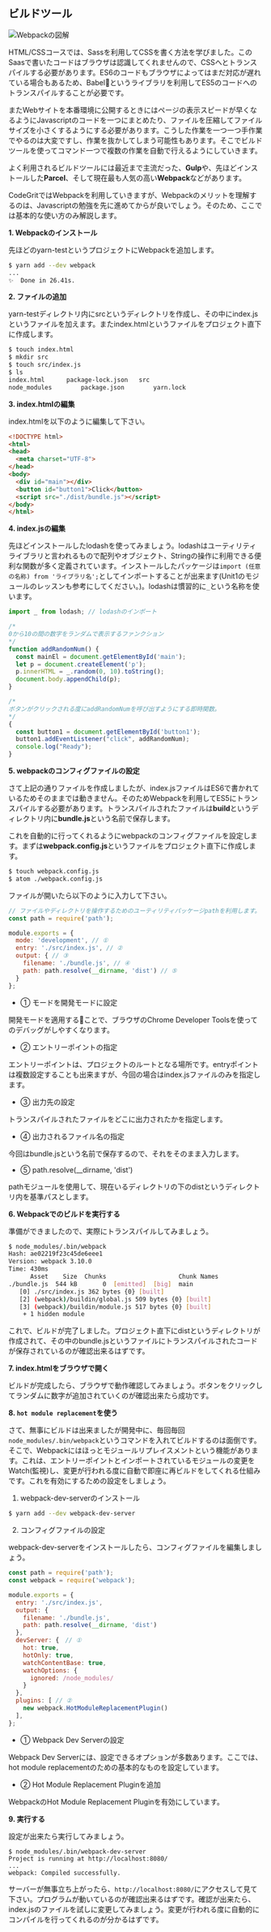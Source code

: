 ## ビルドツール

![Webpackの図解](./images/webpack.png)

HTML/CSSコースでは、Sassを利用してCSSを書く方法を学びました。このSaasで書いたコードはブラウザは認識してくれませんので、CSSへとトランスパイルする必要があります。ES6のコードもブラウザによってはまだ対応が遅れている場合もあるため、Babelというライブラリを利用してES5のコードへのトランスパイルすることが必要です。

またWebサイトを本番環境に公開するときにはページの表示スピードが早くなるようにJavascriptのコードを一つにまとめたり、ファイルを圧縮してファイルサイズを小さくするようにする必要があります。こうした作業を一つ一つ手作業でやるのは大変ですし、作業を抜かしてしまう可能性もあります。そこでビルドツールを使ってコマンド一つで複数の作業を自動で行えるようにしていきます。

よく利用されるビルドツールには最近まで主流だった、**Gulp**や、先ほどインストールした**Parcel**、そして現在最も人気の高い**Webpack**などがあります。

CodeGritではWebpackを利用していきますが、Webpackのメリットを理解するのは、Javascriptの勉強を先に進めてからが良いでしょう。そのため、ここでは基本的な使い方のみ解説します。

**1. Webpackのインストール**

先ほどのyarn-testというプロジェクトにWebpackを追加します。

```bash
$ yarn add --dev webpack
...
✨  Done in 26.41s.
```

**2. ファイルの追加**

yarn-testディレクトリ内にsrcというディレクトリを作成し、その中にindex.jsというファイルを加えます。またindex.htmlというファイルをプロジェクト直下に作成します。

```bash
$ touch index.html
$ mkdir src
$ touch src/index.js
$ ls
index.html		package-lock.json	src
node_modules		package.json		yarn.lock
```

**3. index.htmlの編集**

index.htmlを以下のように編集して下さい。

```html
<!DOCTYPE html>
<html>
<head>
  <meta charset="UTF-8">
</head>
<body>
  <div id="main"></div>
  <button id="button1">Click</button>
  <script src="./dist/bundle.js"></script>
</body>
</html>
```

**4. index.jsの編集**

先ほどインストールしたlodashを使ってみましょう。lodashはユーティリティライブラリと言われるもので配列やオブジェクト、Stringの操作に利用できる便利な関数が多く定義されています。インストールしたパッケージは`import (任意の名称) from 'ライブラリ名';`としてインポートすることが出来ます(Unit1のモジュールのレッスンも参考にしてください。)。lodashは慣習的に`_`という名称を使います。

```javascript
import _ from lodash; // lodashのインポート

/* 
0から10の間の数字をランダムで表示するファンクション
*/
function addRandomNum() {
  const mainEl = document.getElementById('main');
  let p = document.createElement('p');
  p.innerHTML = _.random(0, 10).toString();
  document.body.appendChild(p);
}

/*
ボタンがクリックされる度にaddRandomNumを呼び出すようにする即時関数。
*/
{
  const button1 = document.getElementById('button1');
  button1.addEventListener("click", addRandomNum);
  console.log("Ready");
}
```

**5. webpackのコンフィグファイルの設定**

さて上記の通りファイルを作成しましたが、index.jsファイルはES6で書かれているためそのままでは動きません。そのためWebpackを利用してES5にトランスパイルする必要があります。トランスパイルされたファイルは**build**というディレクトリ内に**bundle.js**という名前で保存します。

これを自動的に行ってくれるようにwebpackのコンフィグファイルを設定します。まずは**webpack.config.js**というファイルをプロジェクト直下に作成します。

```bash
$ touch webpack.config.js
$ atom ./webpack.config.js
```

ファイルが開いたら以下のように入力して下さい。

```javascript
// ファイルやディレクトリを操作するためのユーティリティパッケージpathを利用します。
const path = require('path'); 

module.exports = {
  mode: 'development', // ①
  entry: './src/index.js', // ②
  output: { // ③
    filename: './bundle.js', // ④
    path: path.resolve(__dirname, 'dist') // ⑤
  }
};
```
- ① モードを開発モードに設定

開発モードを適用することで、ブラウザのChrome Developer Toolsを使ってのデバッグがしやすくなります。

- ② エントリーポイントの指定

エントリーポイントは、プロジェクトのルートとなる場所です。entryポイントは複数設定することも出来ますが、今回の場合はindex.jsファイルのみを指定します。

- ③ 出力先の設定

トランスパイルされたファイルをどこに出力されたかを指定します。

- ④ 出力されるファイル名の指定

今回はbundle.jsという名前で保存するので、それをそのまま入力します。

- ⑤ path.resolve(__dirname, 'dist')

pathモジュールを使用して、現在いるディレクトリの下のdistというディレクトリ内を基準パスとします。

**6. Webpackでのビルドを実行する**

準備ができましたので、実際にトランスパイルしてみましょう。

```bash
$ node_modules/.bin/webpack
Hash: ae02219f23c45de6eee1
Version: webpack 3.10.0
Time: 430ms
      Asset    Size  Chunks                    Chunk Names
./bundle.js  544 kB       0  [emitted]  [big]  main
   [0] ./src/index.js 362 bytes {0} [built]
   [2] (webpack)/buildin/global.js 509 bytes {0} [built]
   [3] (webpack)/buildin/module.js 517 bytes {0} [built]
    + 1 hidden module
```

これで、ビルドが完了しました。プロジェクト直下にdistというディレクトリが作成されて、その中のbundle.jsというファイルにトランスパイルされたコードが保存されているのが確認出来るはずです。

**7. index.htmlをブラウザで開く**

ビルドが完成したら、ブラウザで動作確認してみましょう。ボタンをクリックしてランダムに数字が追加されていくのが確認出来たら成功です。

**8. `hot module replacement`を使う**

さて、無事にビルドは出来ましたが開発中に、毎回毎回`node_modules/.bin/webpack`というコマンドを入れてビルドするのは面倒です。そこで、Webpackにはほっとモジュールリプレイスメントという機能があります。これは、エントリーポイントとインポートされているモジュールの変更をWatch(監視)し、変更が行われる度に自動で即座に再ビルドをしてくれる仕組みです。これを有効にするための設定をしましょう。

1. webpack-dev-serverのインストール

```bash
$ yarn add --dev webpack-dev-server
```

2. コンフィグファイルの設定

webpack-dev-serverをインストールしたら、コンフィグファイルを編集しましょう。

```javascript
const path = require('path');
const webpack = require('webpack');

module.exports = {
  entry: './src/index.js',
  output: {
    filename: './bundle.js',
    path: path.resolve(__dirname, 'dist')
  },
  devServer: {　// ①
    hot: true,
    hotOnly: true,
    watchContentBase: true,
    watchOptions: {
      ignored: /node_modules/
    }
  },
  plugins: [ // ②
    new webpack.HotModuleReplacementPlugin()
  ],
};
```

- ① Webpack Dev Serverの設定

Webpack Dev Serverには、設定できるオプションが多数あります。ここでは、hot module replacementのための基本的なものを設定しています。

- ② Hot Module Replacement Pluginを追加

WebpackのHot Module Replacement Pluginを有効にしています。

**9. 実行する**

設定が出来たら実行してみましょう。

```
$ node_modules/.bin/webpack-dev-server
Project is running at http://localhost:8080/
...
webpack: Compiled successfully.
```

サーバーが無事立ち上がったら、`http://localhost:8080/`にアクセスして見て下さい。プログラムが動いているのが確認出来るはずです。確認が出来たら、index.jsのファイルを試しに変更してみましょう。変更が行われる度に自動的にコンパイルを行ってくれるのが分かるはずです。